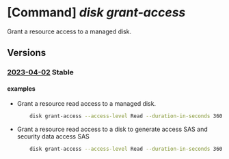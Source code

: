 # [Command] _disk grant-access_

Grant a resource access to a managed disk.

## Versions

### [2023-04-02](/Resources/mgmt-plane/L3N1YnNjcmlwdGlvbnMve30vcmVzb3VyY2Vncm91cHMve30vcHJvdmlkZXJzL21pY3Jvc29mdC5jb21wdXRlL2Rpc2tzL3t9L2JlZ2luZ2V0YWNjZXNz/2023-04-02.xml) **Stable**

<!-- mgmt-plane /subscriptions/{}/resourcegroups/{}/providers/microsoft.compute/disks/{}/begingetaccess 2023-04-02 -->

#### examples

- Grant a resource read access to a managed disk.
    ```bash
        disk grant-access --access-level Read --duration-in-seconds 3600 --name MyManagedDisk --resource-group MyResourceGroup
    ```

- Grant a resource read access to a disk to generate access SAS and security data access SAS
    ```bash
        disk grant-access --access-level Read --duration-in-seconds 3600 --name MyDisk --resource-group MyResourceGroup --secure-vm-guest-state-sas
    ```
